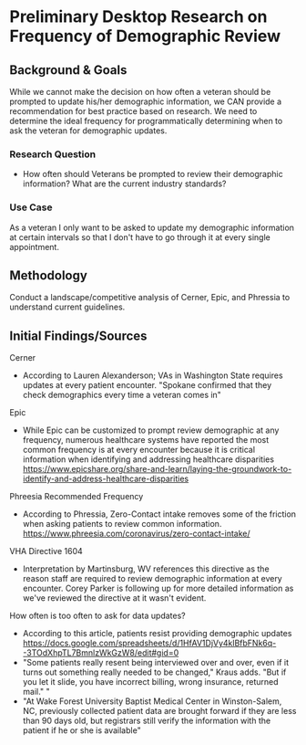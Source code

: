 # Preliminary Desktop Research on Frequency of Demographic Review 

## Background & Goals
While we cannot make the decision on how often a veteran should be prompted to update his/her demographic information, we CAN provide a recommendation for best practice based on research. We need to determine the ideal frequency for programmatically determining when to ask the veteran for demographic updates.


### Research Question
- How often should Veterans be prompted to review their demographic information? What are the current industry standards?

### Use Case
As a veteran I only want to be asked to update my demographic information at certain intervals so that I don't have to go through it at every single appointment.

## Methodology
Conduct a landscape/competitive analysis of Cerner, Epic, and Phressia to understand current guidelines. 

## Initial Findings/Sources
Cerner
- According to Lauren Alexanderson; VAs in Washington State requires updates at every patient encounter. "Spokane confirmed that they check demographics every time a veteran comes in"

Epic
- While Epic can be customized to prompt review demographic at any frequency, numerous healthcare systems have reported the most common frequency is at every encounter because it is critical information when identifying and addressing healthcare disparities https://www.epicshare.org/share-and-learn/laying-the-groundwork-to-identify-and-address-healthcare-disparities  

Phreesia Recommended Frequency
- According to Phressia, Zero-Contact intake removes some of the friction when asking patients to review common information. https://www.phreesia.com/coronavirus/zero-contact-intake/ 

VHA Directive 1604 
- Interpretation by Martinsburg, WV references this directive as the reason staff are required to review demographic information at every encounter. Corey Parker is following up for more detailed information as we've reviewed the directive at it wasn't evident. 

How often is too often to ask for data updates? 
- According to this article, patients resist providing demographic updates https://docs.google.com/spreadsheets/d/1HfAV1DjVy4klBfbFNk6q--3TOdXhpTL7BmnlzWkGzW8/edit#gid=0
- "Some patients really resent being interviewed over and over, even if it turns out something really needed to be changed," Kraus adds. "But if you let it slide, you have incorrect billing, wrong insurance, returned mail."
"
- "At Wake Forest University Baptist Medical Center in Winston-Salem, NC, previously collected patient data are brought forward if they are less than 90 days old, but registrars still verify the information with the patient if he or she is available"
